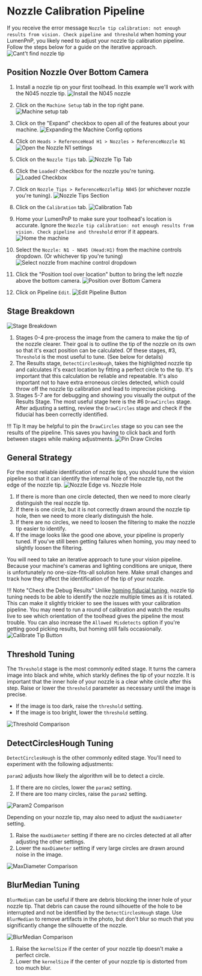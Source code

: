 
# Nozzle Calibration Pipeline

If you receive the error message `Nozzle tip calibration: not enough results from vision. Check pipeline and threshold` when homing your LumenPnP, you likely need to adjust your nozzle tip calibration pipeline. Follow the steps below for a guide on the iterative approach.
![Cant't find nozzle tip](images/too-many-vision-redirects.png)

## Position Nozzle Over Bottom Camera

1. Install a nozzle tip on your first toolhead. In this example we'll work with the N045 nozzle tip.
  ![Install the N045 nozzle](images/N045-nozzle-installed.png)

2. Click on the `Machine Setup` tab in the top right pane.
  ![Machine setup tab](images/Machine-Setup-Tab-3.png)

3. Click on the "Expand" checkbox to open all of the features about your machine.
  ![Expanding the Machine Config options](images/Expand-Checkbox-3.png)

4. Click on `Heads > ReferenceHead H1 > Nozzles > ReferenceNozzle N1`
  ![Open the Nozzle N1 settings](images/select-nozzle-N1.png)

5. Click on the `Nozzle Tips` tab.
![Nozzle Tip Tab](images/nozzle-tip-tab.png)

6. Click the `Loaded?` checkbox for the nozzle you're tuning.
![Loaded Checkbox](images/loaded-checkbox.png)

7. Click on `Nozzle Tips > ReferenceNozzleTip N045` (or whichever nozzle you're tuning).
![Nozzle Tips Section](images/nozzle-tips-section.png)

8. Click on the `Calibration` tab.
![Calibration Tab](images/nozzle-tip-calibration.png)

9. Home your LumenPnP to make sure your toolhead's location is accurate. Ignore the `Nozzle tip calibration: not enough results from vision. Check pipeline and threshold` error if it appears.
  ![Home the machine](images/home-during-bottom-cam-pos.png)

10. Select the `Nozzle: N1 - N045 (Head:H1)` from the machine controls dropdown. (Or whichever tip you're tuning)
  ![Select nozzle from machine control dropdown](images/select-n1-machine-control-bottom.png)

11. Click the "Position tool over location" button to bring the left nozzle above the bottom camera.
  ![Position over Bottom Camera](images/position-over-bottom-camera.png)

12. Click on Pipeline `Edit`.
![Edit Pipeline Button](images/edit-tip-pipeline.png)

## Stage Breakdown

![Stage Breakdown](images/stage-breakdown.png)

1. Stages 0-4 pre-process the image from the camera to make the tip of the nozzle clearer. Their goal is to outline the tip of the nozzle on its own so that it's exact position can be calculated. Of these stages, #3, `Threshold` is the most useful to tune. (See below for details)
2. The Results stage, `DetectCirclesHough`, takes the highlighted nozzle tip and calculates it's exact location by fitting a perfect circle to the tip. It's important that this calculation be reliable and repeatable. It's also important not to have extra erroneous circles detected, which could throw off the nozzle tip calibration and lead to imprecise picking.
3. Stages 5-7 are for debugging and showing you visually the output of the Results Stage. The most useful stage here is the #6 `DrawCircles` stage. After adjusting a setting, review the `DrawCircles` stage and check if the fiducial has been correctly identified.

!!! Tip
    It may be helpful to pin the `DrawCircles` stage so you can see the results of the pipeline. This saves you having to click back and forth between stages while making adjustments.
    ![Pin Draw Circles](images/pin-draw-circles-nozzles.png)

## General Strategy

For the most reliable identification of nozzle tips, you should tune the vision pipeline so that it can identify the internal hole of the nozzle tip, not the edge of the nozzle tip.
![Nozzle Edge vs. Nozzle Hole](images/nozzle-hole-vs-nozzle-edge.png)

1. If there is more than one circle detected, then we need to more clearly distinguish the real nozzle tip.
2. If there is one circle, but it is not correctly drawn around the nozzle tip hole, then we need to more clearly distinguish the hole.
3. If there are no circles, we need to loosen the filtering to make the nozzle tip easier to identify.
4. If the image looks like the good one above, your pipeline is properly tuned. If you've still been getting failures when homing, you may need to slightly loosen the filtering.

You will need to take an iterative approach to tune your vision pipeline. Because your machine's cameras and lighting conditions are unique, there is unfortunately no one-size-fits-all solution here. Make small changes and track how they affect the identification of the tip of your nozzle.

!!! Note "Check the Debug Results"
    Unlike [homing fiducial tuning](2-homing-fiducial-pipeline.md), nozzle tip tuning needs to be able to identify the nozzle multiple times as it is rotated. This can make it slightly trickier to see the issues with your calibration pipeline. You may need to run a round of calibration and watch the results live to see which orientation of the toolhead gives the pipeline the most trouble. You can also increase the `Allowed Misdetects` option if you're getting good picking results, but homing still fails occasionally.
    ![Calibrate Tip Button](images/calibrate-button.png)

## Threshold Tuning

The `Threshold` stage is the most commonly edited stage. It turns the camera image into black and white, which starkly defines the tip of your nozzle. It is important that the inner hole of your nozzle is a clear white circle after this step. Raise or lower the `threshold` parameter as necessary until the image is precise.

* If the image is too dark, raise the `threshold` setting.
* If the image is too bright, lower the `threshold` setting.

![Threshold Comparison](images/threshold-comparison-3.png)

## DetectCirclesHough Tuning

`DetectCirclesHough` is the other commonly edited stage. You'll need to experiment with the following adjustments:

`param2` adjusts how likely the algorithm will be to detect a circle.

1. If there are no circles, lower the `param2` setting.
2. If there are too many circles, raise the `param2` setting.

![Param2 Comparison](images/param2-comparison.png)

Depending on your nozzle tip, may also need to adjust the `maxDiameter` setting.

1. Raise the `maxDiameter` setting if there are no circles detected at all after adjusting the other settings.
2. Lower the `maxDiameter` setting if very large circles are drawn around noise in the image.

![MaxDiameter Comparison](images/max-diameter-comparison.png)

## BlurMedian Tuning

`BlurMedian` can be useful if there are debris blocking the inner hole of your nozzle tip. That debris can cause the round silhouette of the hole to be interrupted and not be identified by the `DetectCirclesHough` stage. Use `BlurMedian` to remove artifacts in the photo, but don't blur so much that you significantly change the silhouette of the nozzle.

![BlurMedian Comparison](images/blurMedian-comparison.png)

1. Raise the `kernelSize` if the center of your nozzle tip doesn't make a perfect circle.
2. Lower the `kernelSize` if the center of your nozzle tip is distorted from too much blur.
